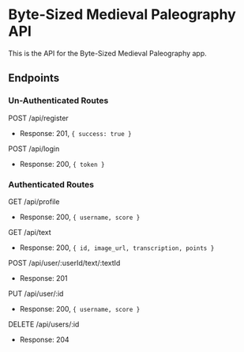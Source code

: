 # Byte-Sized Medieval Paleography API

This is the API for the Byte-Sized Medieval Paleography app.

## Endpoints
### Un-Authenticated Routes

POST /api/register

- Response: 201, `{ success: true }`

POST /api/login

- Response: 200, `{ token }`

### Authenticated Routes

GET /api/profile

- Response: 200, `{ username, score }`

GET /api/text

- Response: 200, `{ id, image_url, transcription, points }`

POST /api/user/:userId/text/:textId

- Response: 201

PUT /api/user/:id

- Response: 200, `{ username, score }`

DELETE /api/users/:id

- Response: 204
